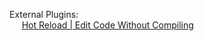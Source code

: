 External Plugins: <br> &nbsp;&nbsp;&nbsp;&nbsp; <a href="https://assetstore.unity.com/packages/tools/utilities/hot-reload-edit-code-without-compiling-254358">Hot Reload | Edit Code Without Compiling</a>
